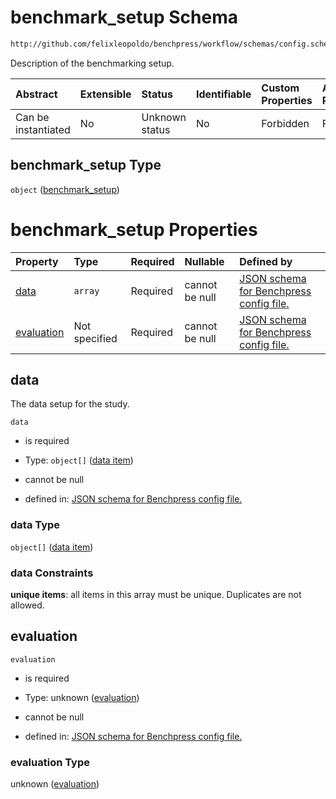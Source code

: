 # benchmark_setup Schema

```txt
http://github.com/felixleopoldo/benchpress/workflow/schemas/config.schema.json#/properties/benchmark_setup
```

Description of the benchmarking setup.

| Abstract            | Extensible | Status         | Identifiable | Custom Properties | Additional Properties | Access Restrictions | Defined In                                                       |
| :------------------ | :--------- | :------------- | :----------- | :---------------- | :-------------------- | :------------------ | :--------------------------------------------------------------- |
| Can be instantiated | No         | Unknown status | No           | Forbidden         | Forbidden             | none                | [config.schema.json*](config.schema.json "open original schema") |

## benchmark_setup Type

`object` ([benchmark_setup](config-properties-benchmark_setup.md))

# benchmark_setup Properties

| Property                  | Type          | Required | Nullable       | Defined by                                                                                                                                                                                                                               |
| :------------------------ | :------------ | :------- | :------------- | :--------------------------------------------------------------------------------------------------------------------------------------------------------------------------------------------------------------------------------------- |
| [data](#data)             | `array`       | Required | cannot be null | [JSON schema for Benchpress config file.](config-properties-benchmark_setup-properties-data.md "http://github.com/felixleopoldo/benchpress/workflow/schemas/config.schema.json#/properties/benchmark_setup/properties/data")             |
| [evaluation](#evaluation) | Not specified | Required | cannot be null | [JSON schema for Benchpress config file.](config-properties-benchmark_setup-properties-evaluation.md "http://github.com/felixleopoldo/benchpress/workflow/schemas/config.schema.json#/properties/benchmark_setup/properties/evaluation") |

## data

The data setup for the study.

`data`

*   is required

*   Type: `object[]` ([data item](config-definitions-data-item.md))

*   cannot be null

*   defined in: [JSON schema for Benchpress config file.](config-properties-benchmark_setup-properties-data.md "http://github.com/felixleopoldo/benchpress/workflow/schemas/config.schema.json#/properties/benchmark_setup/properties/data")

### data Type

`object[]` ([data item](config-definitions-data-item.md))

### data Constraints

**unique items**: all items in this array must be unique. Duplicates are not allowed.

## evaluation



`evaluation`

*   is required

*   Type: unknown ([evaluation](config-properties-benchmark_setup-properties-evaluation.md))

*   cannot be null

*   defined in: [JSON schema for Benchpress config file.](config-properties-benchmark_setup-properties-evaluation.md "http://github.com/felixleopoldo/benchpress/workflow/schemas/config.schema.json#/properties/benchmark_setup/properties/evaluation")

### evaluation Type

unknown ([evaluation](config-properties-benchmark_setup-properties-evaluation.md))
